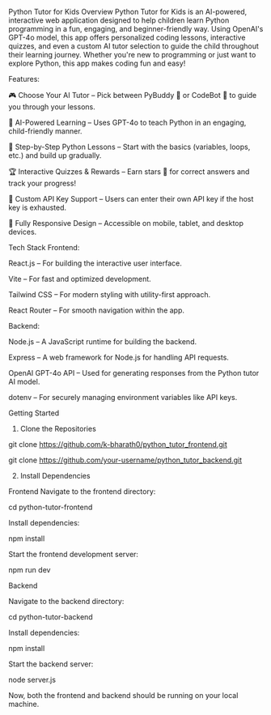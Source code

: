 Python Tutor for Kids
Overview
Python Tutor for Kids is an AI-powered, interactive web application designed to help children learn Python programming in a fun, engaging, and beginner-friendly way. Using OpenAI's GPT-4o model, this app offers personalized coding lessons, interactive quizzes, and even a custom AI tutor selection to guide the child throughout their learning journey. Whether you're new to programming or just want to explore Python, this app makes coding fun and easy!

Features:

🎮 Choose Your AI Tutor – Pick between PyBuddy 🐍 or CodeBot 🤖 to guide you through your lessons.

🤖 AI-Powered Learning – Uses GPT-4o to teach Python in an engaging, child-friendly manner.

📝 Step-by-Step Python Lessons – Start with the basics (variables, loops, etc.) and build up gradually.

🏆 Interactive Quizzes & Rewards – Earn stars 🌟 for correct answers and track your progress!

🔑 Custom API Key Support – Users can enter their own API key if the host key is exhausted.

📱 Fully Responsive Design – Accessible on mobile, tablet, and desktop devices.

Tech Stack
Frontend:

React.js – For building the interactive user interface.

Vite – For fast and optimized development.

Tailwind CSS – For modern styling with utility-first approach.

React Router – For smooth navigation within the app.

Backend:

Node.js – A JavaScript runtime for building the backend.

Express – A web framework for Node.js for handling API requests.

OpenAI GPT-4o API – Used for generating responses from the Python tutor AI model.

dotenv – For securely managing environment variables like API keys.

Getting Started
1. Clone the Repositories

git clone https://github.com/k-bharath0/python_tutor_frontend.git

git clone https://github.com/your-username/python_tutor_backend.git

2. Install Dependencies
   
Frontend
Navigate to the frontend directory:

cd python-tutor-frontend

Install dependencies:

npm install

Start the frontend development server:

npm run dev

Backend

Navigate to the backend directory:

cd python-tutor-backend

Install dependencies:

npm install

Start the backend server:

node server.js

Now, both the frontend and backend should be running on your local machine.
